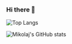### Hi there 👋

![Top Langs](https://github-readme-stats.vercel.app/api/top-langs/?username=MikolajSzawerda&layout=pie&langs_count=10)

![Mikolaj's GitHub stats](https://github-readme-stats.vercel.app/api?username=MikolajSzawerda&show_icons=true&theme=gruvbox)


